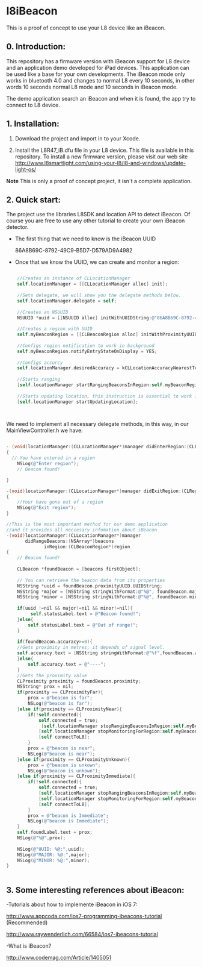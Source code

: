 l8iBeacon
=========

This is a proof of concept to use your L8 device like an iBeacon.

## 0. Introduction:
This repository has a firmware version with iBeacon support for L8 device and an application demo developed for iPad devices. This application can be used like a base for your own developments. The iBeacon mode only works in bluetooth 4.0 and changes to normal L8 every 10 seconds, in other words 10 seconds normal L8 mode and 10 seconds in iBeacon mode.

The demo application search an iBeacon and when it is found, the app try to connect to L8 device. 

## 1. Installation:
1. Download the project and import in to your Xcode.

2. Install the  L8R47_iB.dfu file in your L8 device. This file is available in this repository. To install a new firmware version, please visit our web site http://www.l8smartlight.com/using-your-l8/l8-and-windows/update-light-os/

**Note** This is only a proof of concept project, it isn´t a complete application.

## 2. Quick start:
The project use the libraries L8SDK and location API to detect iBeacon. Of course you are free to use any other tutorial to create your own iBeacon detector. 

- The first thing that we need to know is the iBeacon UUID 

    86A8B69C-8792-49C9-B5D7-D579AD9A4982
    
- Once that we know the UUID, we can create and monitor a region:
  
```objective-c

    //Creates an instance of CLLocationManager
    self.locationManager = [[CLLocationManager alloc] init];
    
    //Sets delegate, we will show you the delegate methods below.
    self.locationManager.delegate = self;
    
    //Creates an NSUUID
    NSUUID *uuid = [[NSUUID alloc] initWithUUIDString:@"86A8B69C-8792-49C9-B5D7-D579AD9A4982"];
    
    //Creates a region with UUID 
    self.myBeaconRegion = [[CLBeaconRegion alloc] initWithProximityUUID:uuid identifier:@"region1"];
    
    //Configs region notification to work in background
    self.myBeaconRegion.notifyEntryStateOnDisplay = YES;
    
    //Configs accurcy
    self.locationManager.desiredAccuracy = kCLLocationAccuracyNearestTenMeters;
    
    //Starts ranging
    [self.locationManager startRangingBeaconsInRegion:self.myBeaconRegion];
    
    //Starts updating location, this instruction is essential to work in background
    [self.locationManager startUpdatingLocation];

  
```

We need to implement all necessary delegate methods, in this way, in our MainViewController.h we have:

```objective-c

- (void)locationManager:(CLLocationManager*)manager didEnterRegion:(CLRegion*)region
{
  // You have entered in a region
    NSLog(@"Enter region");
    // Beacon found!

}

-(void)locationManager:(CLLocationManager*)manager didExitRegion:(CLRegion*)region
{
    //Your have gone out of a region
    NSLog(@"Exit region");
}

//This is the most important method for our demo application
//and it provides all neccesary infomation about iBeacon
-(void)locationManager:(CLLocationManager*)manager
       didRangeBeacons:(NSArray*)beacons
              inRegion:(CLBeaconRegion*)region
{
    // Beacon found!
    
    CLBeacon *foundBeacon = [beacons firstObject];
    
    // You can retrieve the beacon data from its properties
    NSString *uuid = foundBeacon.proximityUUID.UUIDString;
    NSString *major = [NSString stringWithFormat:@"%@", foundBeacon.major];
    NSString *minor = [NSString stringWithFormat:@"%@", foundBeacon.minor];
    
    if(uuid !=nil && major!=nil && minor!=nil){
         self.statusLabel.text = @"Beacon found!";
    }else{
        self.statusLabel.text = @"Out of range!";
    }
    
    if(foundBeacon.accuracy>=0){
    //Gets proximity in metres, it depends of signal level.
    self.accuracy.text = [NSString stringWithFormat:@"%f",foundBeacon.accuracy];
    }else{
        self.accuracy.text = @"----";
    }
    //Gets the proximity value
    CLProximity proximity = foundBeacon.proximity;
    NSString* prox = nil;
    if(proximity == CLProximityFar){
        prox = @"beacon is far";
        NSLog(@"beacon is far");
    }else if(proximity == CLProximityNear){
        if(!self.connected){
            self.connected = true;
             [self.locationManager stopRangingBeaconsInRegion:self.myBeaconRegion];
            [self.locationManager stopMonitoringForRegion:self.myBeaconRegion];
            [self connectToL8];
        }
        prox = @"beacon is near";
        NSLog(@"beacon is near");
    }else if(proximity == CLProximityUnknown){
        prox = @"beacon is unkown";
        NSLog(@"beacon is unkown");
    }else if(proximity == CLProximityImmediate){
        if(!self.connected){
            self.connected = true;
            [self.locationManager stopRangingBeaconsInRegion:self.myBeaconRegion];
            [self.locationManager stopMonitoringForRegion:self.myBeaconRegion];
            [self connectToL8];
        }
        prox = @"beacon is Immediate";
        NSLog(@"beacon is Immediate");
    }
    self.foundLabel.text = prox;
    NSLog(@"%@",prox);
    
    NSLog(@"UUID: %@:",uuid);
    NSLog(@"MAJOR: %@:",major);
    NSLog(@"MINOR: %@:",minor);
}



```

## 3. Some interesting references about iBeacon:

-Tutorials about how to implemente iBeacon in iOS 7:

http://www.appcoda.com/ios7-programming-ibeacons-tutorial (Recommended)

http://www.raywenderlich.com/66584/ios7-ibeacons-tutorial

-What is iBeacon?

http://www.codemag.com/Article/1405051






